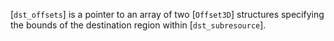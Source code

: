 [`dst_offsets`] is a pointer to an array of two [`Offset3D`]
structures specifying the bounds of the destination region within
[`dst_subresource`].